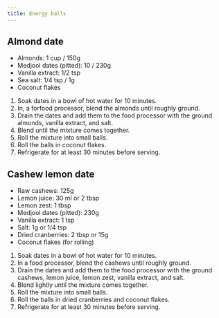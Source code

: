 ```yaml
---
title: Energy balls
---
```


## Almond date

- Almonds: 1 cup / 150g
- Medjool dates (pitted): 10 / 230g
- Vanilla extract: 1/2 tsp
- Sea salt: 1/4 tsp / 1g
- Coconut flakes

1. Soak dates in a bowl of hot water for 10 minutes.
1. In, a forfood processor, blend the almonds until roughly ground.
1. Drain the dates and add them to the food processor with the ground almonds, vanilla extract, and salt.
1. Blend until the mixture comes together.
1. Roll the mixture into small balls.
1. Roll the balls in coconut flakes.
1. Refrigerate for at least 30 minutes before serving.

## Cashew lemon date

- Raw cashews: 125g
- Lemon juice: 30 ml or 2 tbsp
- Lemon zest: 1 tbsp
- Medjool dates (pitted): 230g
- Vanilla extract: 1 tsp
- Salt: 1g or 1/4 tsp
- Dried cranberries: 2 tbsp or 15g
- Coconut flakes (for rolling)

1. Soak dates in a bowl of hot water for 10 minutes.
1. In a food processor, blend the cashews until roughly ground.
1. Drain the dates and add them to the food processor with the ground cashews, lemon juice, lemon zest, vanilla extract, and salt.
1. Blend lightly until the mixture comes together.
1. Roll the mixture into small balls.
1. Roll the balls in dried cranberries and coconut flakes.
1. Refrigerate for at least 30 minutes before serving.
